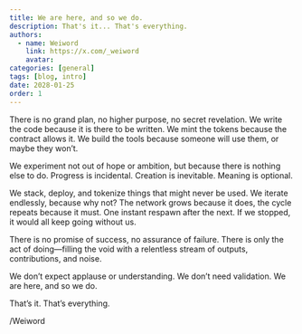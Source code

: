 ```yaml
---
title: We are here, and so we do. 
description: That's it... That's everything.
authors:
  - name: Weiword
    link: https://x.com/_weiword
    avatar:
categories: [general]
tags: [blog, intro]
date: 2028-01-25 
order: 1
---
```


There is no grand plan, no higher purpose, no secret revelation. We write the code because it is there to be written. We mint the tokens because the contract allows it. We build the tools because someone will use them, or maybe they won’t.

We experiment not out of hope or ambition, but because there is nothing else to do. Progress is incidental. Creation is inevitable. Meaning is optional.

We stack, deploy, and tokenize things that might never be used. We iterate endlessly, because why not? The network grows because it does, the cycle repeats because it must. One instant respawn after the next. If we stopped, it would all keep going without us.

There is no promise of success, no assurance of failure. There is only the act of doing—filling the void with a relentless stream of outputs, contributions, and noise.

We don’t expect applause or understanding. We don’t need validation. We are here, and so we do.

That’s it. That’s everything.

/Weiword

